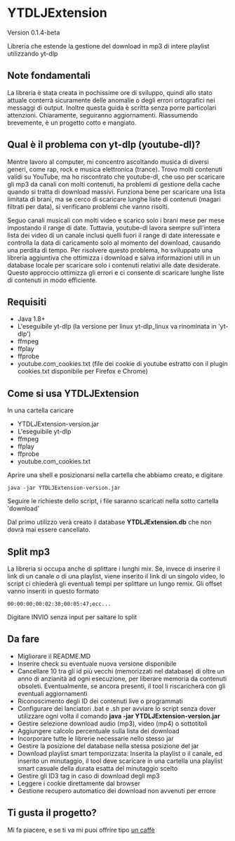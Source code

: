 # YTDLJExtension
Version 0.1.4-beta
  
Libreria che estende la gestione del download in mp3 di intere playlist utilizzando yt-dlp

## Note fondamentali
La libreria è stata creata in pochissime ore di sviluppo, quindi allo stato attuale conterrà sicuramente delle anomalie o degli errori ortografici nei messaggi di output. Inoltre questa guida è scritta senza porre particolari attenzioni. Chiaramente, seguiranno aggiornamenti. Riassumendo brevemente, è un progetto cotto e mangiato.

## Qual è il problema con yt-dlp (youtube-dl)?
Mentre lavoro al computer, mi concentro ascoltando musica di diversi generi, come rap, rock e musica elettronica (trance). Trovo molti contenuti validi su YouTube, ma ho riscontrato che youtube-dl, che uso per scaricare gli mp3 da canali con molti contenuti, ha problemi di gestione della cache quando si tratta di download massivi. Funziona bene per scaricare una lista limitata di brani, ma se cerco di scaricare lunghe liste di contenuti (magari filtrati per data), si verificano problemi che vanno risolti.

Seguo canali musicali con molti video e scarico solo i brani mese per mese impostando il range di date. Tuttavia, youtube-dl lavora sempre sull'intera lista dei video di un canale inclusi quelli fuori il range di date interessate e controlla la data di caricamento solo al momento del download, causando una perdita di tempo. Per risolvere questo problema, ho sviluppato una libreria aggiuntiva che ottimizza i download e salva informazioni utili in un database locale per scaricare solo i contenuti relativi alle date desiderate. Questo approccio ottimizza gli errori e ci consente di scaricare lunghe liste di contenuti in modo efficiente.

## Requisiti
  - Java 1.8+
  - L'eseguibile yt-dlp (la versione per linux yt-dlp_linux va rinominata in 'yt-dlp')
  - ffmpeg
  - ffplay
  - ffprobe
  - youtube.com_cookies.txt (file dei cookie di youtube estratto con il plugin cookies.txt disponibile per Firefox e Chrome)

## Come si usa YTDLJExtension
In una cartella caricare

  - YTDLJExtension-version.jar
  - L'eseguibile yt-dlp
  - ffmpeg
  - ffplay
  - ffprobe
  - youtube.com_cookies.txt

Aprire una shell e posizionarsi nella cartella che abbiamo creato, e digitare

    java -jar YTDLJExtension-version.jar

Seguire le richieste dello script, i file saranno scaricati nella sotto cartella 'download'

Dal primo utilizzo verà creato il database **YTDLJExtension.db** che non dovrà mai essere cancellato.

## Split mp3
La libreria si occupa anche di splittare i lunghi mix. Se, invece di inserire il link di un canale o di una playlist, viene inserito il link di un singolo video, lo script ci chiederà gli eventuali tempi per splittare un lungo remix. Gli offset vanno inseriti in questo formato

    00:00:00;00:02:30;00:05:47;ecc...
    
Digitare INVIO senza input per saltare lo split

## Da fare
  - Migliorare il README.MD
  - Inserire check su eventuale nuova versione disponibile
  - Cancellare 10 tra gli id più vecchi (memorizzati nel database) di oltre un anno di anzianità ad ogni esecuzione, per liberare memoria da contenuti obsoleti. Eventualmente, se ancora presenti, il tool li riscaricherà con gli eventuali aggiornamenti
  - Riconoscimento degli ID dei contenuti live o programmati
  - Configurare dei lanciatori .bat e .sh per avviare lo script senza dover utilizzare ogni volta il comando **java -jar YTDLJExtension-version.jar**
  - Gestire selezione download audio (mp3), video (mp4) o sottotitoli
  - Aggiungere calcolo percentuale sulla lista dei download
  - Incorporare tutte le librerie necessarie nello stesso jar
  - Gestire la posizione del database nella stessa posizione del jar
  - Download playlist smart temporizzata: Inserita la playlist o il canale, ed inserito un minutaggio, il tool deve scaricare in una cartella una playlist smart casuale della durata esatta del minutaggio scelto
  - Gestire gli  ID3 tag in caso di download degli mp3
  - Leggere i cookie direttamente dal browser
  - Gestione recupero automatico dei download non avvenuti per errore

## Ti gusta il progetto?
Mi fa piacere, e se ti va mi puoi offrire tipo [un caffè](https://ko-fi.com/francescoceliento)
